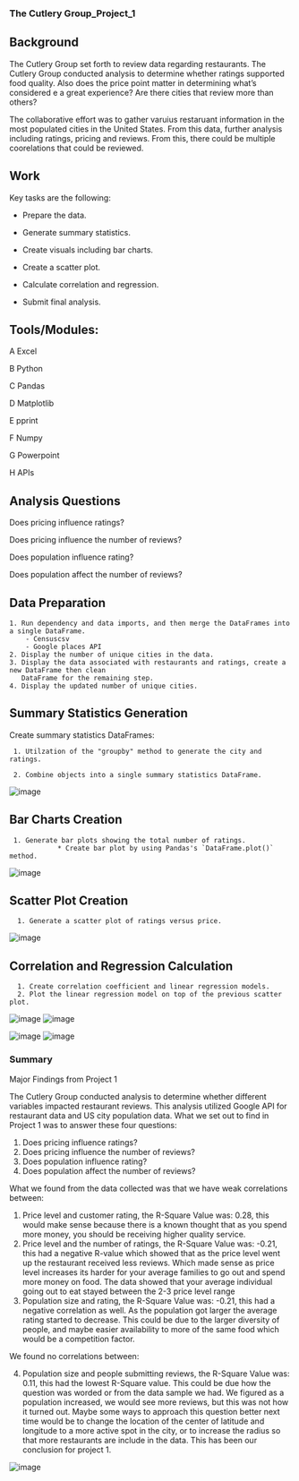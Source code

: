 ### The Cutlery Group_Project_1

## Background

The Cutlery Group set forth to review data regarding restaurants. The Cutlery Group conducted analysis to determine whether  ratings supported food quality.  Also does the price point matter in determining what’s considered e a great experience? Are there cities that review more than others? 

The collaborative effort was to gather varuius restaruant information in the most populated cities in the United States. From this data, further analysis including ratings, pricing and reviews.  From this, there could be multiple coorelations that could be reviewed.


## Work

Key tasks are the following:

* Prepare the data.

* Generate summary statistics.

* Create visuals including bar charts.

* Create a scatter plot.

* Calculate correlation and regression. 

* Submit final analysis. 

## Tools/Modules:
A Excel

B Python

C Pandas

D Matplotlib

E pprint

F Numpy

G Powerpoint

H APIs


## Analysis Questions 

Does pricing influence ratings?

Does pricing influence the number of reviews?

Does population influence rating?

Does population affect the number of reviews?

## Data Preparation

    1. Run dependency and data imports, and then merge the DataFrames into a single DataFrame.
        - Censuscsv
        - Google places API 
    2. Display the number of unique cities in the data.
    3. Display the data associated with restaurants and ratings, create a new DataFrame then clean     
       DataFrame for the remaining step.
    4. Display the updated number of unique cities.

## Summary Statistics Generation

Create summary statistics DataFrames:

     1. Utilzation of the "groupby" method to generate the city and ratings.
     
     2. Combine objects into a single summary statistics DataFrame.
    

![image](https://user-images.githubusercontent.com/99145651/166159795-04cd8b48-d4a7-418b-bc4a-1ef92e7dad3e.png)

    
## Bar Charts Creation

     1. Generate bar plots showing the total number of ratings. 
                * Create bar plot by using Pandas's `DataFrame.plot()` method.
    
  
 ![image](https://user-images.githubusercontent.com/99145651/166159829-8b12c345-8e75-4ece-8800-d916f19f8638.png)

               
## Scatter Plot Creation 
      
      1. Generate a scatter plot of ratings versus price.
      
      
  ![image](https://user-images.githubusercontent.com/99145651/166159878-01d3ef12-b05f-4edc-9723-5f0f17e57da6.png)


## Correlation and Regression Calculation 

      1. Create correlation coefficient and linear regression models. 
      2. Plot the linear regression model on top of the previous scatter plot.
      
   ![image](https://user-images.githubusercontent.com/100813963/166336556-acdfbd52-232f-4386-bb87-8946e635a0aa.png)
   ![image](https://user-images.githubusercontent.com/100813963/166336664-685fa2ad-90ea-4f39-b8a7-888fb557cd82.png)

   ![image](https://user-images.githubusercontent.com/100813963/166336192-24bd0a03-012c-49e7-900b-7e404507d62e.png)
   ![image](https://user-images.githubusercontent.com/100813963/166336237-669fa75b-4b84-4745-8495-f93a61872ac1.png)

### Summary

Major Findings from Project 1

The Cutlery Group conducted analysis to determine whether different variables impacted restaurant reviews. This analysis utilized Google API for restaurant data and US city population data. What we set out to find in Project 1 was to answer these four questions:
1.	Does pricing influence ratings?
2.	Does pricing influence the number of reviews?
3.	Does population influence rating?
4.	Does population affect the number of reviews?

What we found from the data collected was that we have weak correlations between:
1.	Price level and customer rating, the R-Square Value was: 0.28, this would make sense because there is a known thought that as you spend more money, you should be receiving higher quality service.
2.	Price level and the number of ratings, the R-Square Value was: -0.21, this had a negative R-value which showed that as the price level went up the restaurant received less reviews. Which made sense as price level increases its harder for your average families to go out and spend more money on food. The data showed that your average individual going out to eat stayed between the 2-3 price level range
3.	Population size and rating, the R-Square Value was: -0.21, this had a negative correlation as well. As the population got larger the average rating started to decrease. This could be due to the larger diversity of people, and maybe easier availability to more of the same food which would be a competition factor.

We found no correlations between:

4.	Population size and people submitting reviews, the R-Square Value was: 0.11, this had the lowest R-Square value. This could be due how the question was worded or from the data sample we had. We figured as a population increased, we would see more reviews, but this was not how it turned out. Maybe some ways to approach this question better next time would be to change the location of the center of latitude and longitude to a more active spot in the city, or to increase the radius so that more restaurants are include in the data.
This has been our conclusion for project 1.


![image](https://user-images.githubusercontent.com/99145651/166160155-4effa2c4-672b-464f-80ab-6e123afaf80d.png)

